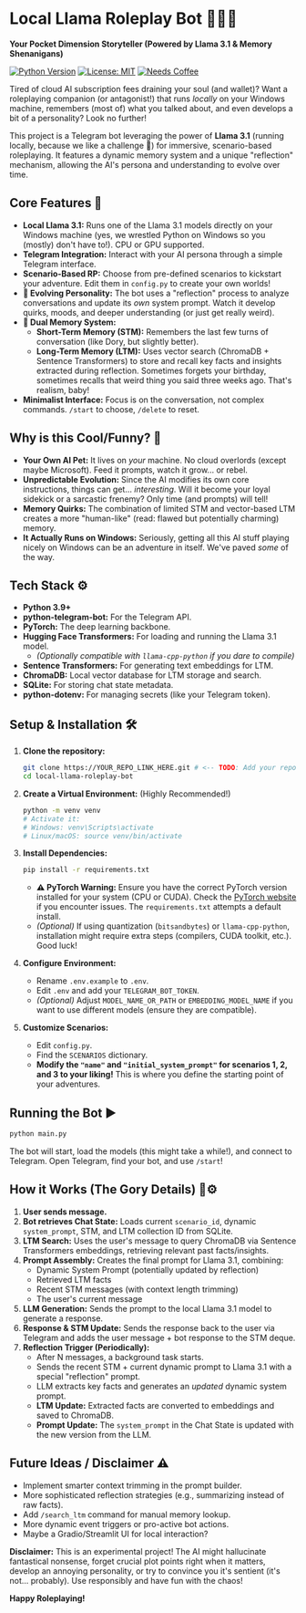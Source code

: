 # Local Llama Roleplay Bot 🤖🧠✨

**Your Pocket Dimension Storyteller (Powered by Llama 3.1 & Memory Shenanigans)**

[![Python Version](https://img.shields.io/badge/python-3.9%2B-blue.svg)](https://www.python.org/)
[![License: MIT](https://img.shields.io/badge/License-MIT-yellow.svg)](https://opensource.org/licenses/MIT)
[![Needs Coffee](https://img.shields.io/badge/Maintainer%20Needs-Coffee-red.svg)](https://www.buymeacoffee.com/) <!-- Replace with your link if you have one! -->

Tired of cloud AI subscription fees draining your soul (and wallet)? Want a roleplaying companion (or antagonist!) that runs *locally* on your Windows machine, remembers (most of) what you talked about, and even develops a bit of a personality? Look no further!

This project is a Telegram bot leveraging the power of **Llama 3.1** (running locally, because we like a challenge 💪) for immersive, scenario-based roleplaying. It features a dynamic memory system and a unique "reflection" mechanism, allowing the AI's persona and understanding to evolve over time.

## Core Features 🚀

*   **Local Llama 3.1:** Runs one of the Llama 3.1 models directly on your Windows machine (yes, we wrestled Python on Windows so you (mostly) don't have to!). CPU or GPU supported.
*   **Telegram Integration:** Interact with your AI persona through a simple Telegram interface.
*   **Scenario-Based RP:** Choose from pre-defined scenarios to kickstart your adventure. Edit them in `config.py` to create your own worlds!
*   **🧠 Evolving Personality:** The bot uses a "reflection" process to analyze conversations and update its *own* system prompt. Watch it develop quirks, moods, and deeper understanding (or just get really weird).
*   **💾 Dual Memory System:**
    *   **Short-Term Memory (STM):** Remembers the last few turns of conversation (like Dory, but slightly better).
    *   **Long-Term Memory (LTM):** Uses vector search (ChromaDB + Sentence Transformers) to store and recall key facts and insights extracted during reflection. Sometimes forgets your birthday, sometimes recalls that weird thing you said three weeks ago. That's realism, baby!
*   **Minimalist Interface:** Focus is on the conversation, not complex commands. `/start` to choose, `/delete` to reset.

## Why is this Cool/Funny? 🤔

*   **Your Own AI Pet:** It lives on *your* machine. No cloud overlords (except maybe Microsoft). Feed it prompts, watch it grow... or rebel.
*   **Unpredictable Evolution:** Since the AI modifies its own core instructions, things can get... *interesting*. Will it become your loyal sidekick or a sarcastic frenemy? Only time (and prompts) will tell!
*   **Memory Quirks:** The combination of limited STM and vector-based LTM creates a more "human-like" (read: flawed but potentially charming) memory.
*   **It Actually Runs on Windows:** Seriously, getting all this AI stuff playing nicely on Windows can be an adventure in itself. We've paved *some* of the way.

## Tech Stack ⚙️

*   **Python 3.9+**
*   **python-telegram-bot:** For the Telegram API.
*   **PyTorch:** The deep learning backbone.
*   **Hugging Face Transformers:** For loading and running the Llama 3.1 model.
    *   *(Optionally compatible with `llama-cpp-python` if you dare to compile)*
*   **Sentence Transformers:** For generating text embeddings for LTM.
*   **ChromaDB:** Local vector database for LTM storage and search.
*   **SQLite:** For storing chat state metadata.
*   **python-dotenv:** For managing secrets (like your Telegram token).

## Setup & Installation 🛠️

1.  **Clone the repository:**
    ```bash
    git clone https://YOUR_REPO_LINK_HERE.git # <-- TODO: Add your repo link!
    cd local-llama-roleplay-bot
    ```
2.  **Create a Virtual Environment:** (Highly Recommended!)
    ```bash
    python -m venv venv
    # Activate it:
    # Windows: venv\Scripts\activate
    # Linux/macOS: source venv/bin/activate
    ```
3.  **Install Dependencies:**
    ```bash
    pip install -r requirements.txt
    ```
    *   **⚠️ PyTorch Warning:** Ensure you have the correct PyTorch version installed for your system (CPU or CUDA). Check the [PyTorch website](https://pytorch.org/get-started/locally/) if you encounter issues. The `requirements.txt` attempts a default install.
    *   *(Optional)* If using quantization (`bitsandbytes`) or `llama-cpp-python`, installation might require extra steps (compilers, CUDA toolkit, etc.). Good luck!

4.  **Configure Environment:**
    *   Rename `.env.example` to `.env`.
    *   Edit `.env` and add your `TELEGRAM_BOT_TOKEN`.
    *   *(Optional)* Adjust `MODEL_NAME_OR_PATH` or `EMBEDDING_MODEL_NAME` if you want to use different models (ensure they are compatible).

5.  **Customize Scenarios:**
    *   Edit `config.py`.
    *   Find the `SCENARIOS` dictionary.
    *   **Modify the `"name"` and `"initial_system_prompt"` for scenarios 1, 2, and 3 to your liking!** This is where you define the starting point of your adventures.

## Running the Bot ▶️

```bash
python main.py
```

The bot will start, load the models (this might take a while!), and connect to Telegram. Open Telegram, find your bot, and use `/start`!

## How it Works (The Gory Details) 🧠⚙️

1.  **User sends message.**
2.  **Bot retrieves Chat State:** Loads current `scenario_id`, dynamic `system_prompt`, STM, and LTM collection ID from SQLite.
3.  **LTM Search:** Uses the user's message to query ChromaDB via Sentence Transformers embeddings, retrieving relevant past facts/insights.
4.  **Prompt Assembly:** Creates the final prompt for Llama 3.1, combining:
    *   Dynamic System Prompt (potentially updated by reflection)
    *   Retrieved LTM facts
    *   Recent STM messages (with context length trimming)
    *   The user's current message
5.  **LLM Generation:** Sends the prompt to the local Llama 3.1 model to generate a response.
6.  **Response & STM Update:** Sends the response back to the user via Telegram and adds the user message + bot response to the STM deque.
7.  **Reflection Trigger (Periodically):**
    *   After N messages, a background task starts.
    *   Sends the recent STM + current dynamic prompt to Llama 3.1 with a special "reflection" prompt.
    *   LLM extracts key facts and generates an *updated* dynamic system prompt.
    *   **LTM Update:** Extracted facts are converted to embeddings and saved to ChromaDB.
    *   **Prompt Update:** The `system_prompt` in the Chat State is updated with the new version from the LLM.

## Future Ideas / Disclaimer ⚠️

*   Implement smarter context trimming in the prompt builder.
*   More sophisticated reflection strategies (e.g., summarizing instead of raw facts).
*   Add `/search_ltm` command for manual memory lookup.
*   More dynamic event triggers or pro-active bot actions.
*   Maybe a Gradio/Streamlit UI for local interaction?

**Disclaimer:** This is an experimental project! The AI might hallucinate fantastical nonsense, forget crucial plot points right when it matters, develop an annoying personality, or try to convince you it's sentient (it's not... probably). Use responsibly and have fun with the chaos!

**Happy Roleplaying!**
```#   T L L m 
 
 
